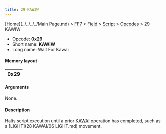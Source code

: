 ```yaml
---
title: 29 KAWIW
---
```


[Home](../../../../Main Page.md) > [FF7](../../../../FF7.md) > [Field](../../../Field.md) > [Script](../../Script.md) > [Opcodes](../Opcodes.md) > 29 KAWIW

-   Opcode: **0x29**
-   Short name: **KAWIW**
-   Long name: Wait For Kawai

#### Memory layout

| 0x29 |
|------|

#### Arguments

None.

#### Description

Halts script execution until a prior [KAWAI](FF7/Field/Script/Opcodes/28_KAWAI "wikilink") operation has completed, such as a [LIGHT](28 KAWAI/06 LIGHT.md) movement.
